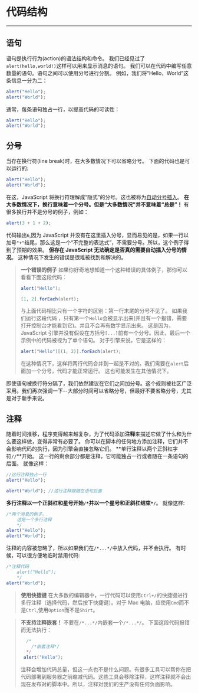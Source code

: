 # 代码结构

---

## 语句

语句是执行行为(action)的语法结构和命令。
我们已经见过了`alert(hello,world!)`这样可以用来显示消息的语句。
我们可以在代码中编写任意数量的语句。语句之间可以使用分号进行分割。
例如，我们将“Hello，World”这条信息一分为二：

```js
alert("Hello");
alert("World");
```

通常，每条语句独占一行，以提高代码的可读性：

```js
alert("Hello");
alert("World");
```

## 分号

当存在换行符(line break)时，在大多数情况下可以省略分号。
下面的代码也是可以运行的:

```js
alert("Hello");
alert("World");
```

在这，JavaScript 将换行符理解成“隐式”的分号。这也被称为[自动分号插入](https://tc39.github.io/ecma262/#sec-automatic-semicolon-insertion)。
**在大多数情况下，换行意味着一个分号。但是“大多数情况”并不意味着“总是”！**
有很多换行并不是分号的例子，例如：

```js
alert(3 + 1 + 2);
```

代码输出`6`,因为 JavaScript 并没有在这里插入分号，显而易见的是，如果一行以加号`"+"`结尾，那么这是一个“不完整的表达式”，不需要分号。所以，这个例子得到了预期的效果。
**但存在 JavaScript 无法确定是否真的需要自动插入分号的情况**。
这种情况下发生的错误是很难被找到和解决的。

> **一个错误的例子**
> 如果你好奇地想知道一个这种错误的具体例子，那你可以看看下面这段代码：
>
> ```js
> alert("Hello");
>
> [1, 2].forEach(alert);
> ```
>
> 与上面代码相比只有一个字符的区别：第一行末尾的分号不见了。
> 如果我们运行这段代码 ，只有第一个`Hello`会被显示出来(并且有一个报错，需要打开控制台才能看到它)。并且不会再有数字显示出来。
> 这是因为，JavaScript 引擎并没有假设在方括号`[...]`前有一个分号。因此，最后一个示例中的代码被视为了单个语句。
> 对于引擎来说，它是这样的：
>
> ```js
> alert("Hello")[(1, 2)].forEach(alert);
> ```
>
> 在这种情况下，这样将两行代码合并到一起是不对的。我们需要在`alert`后面加一个分号，代码才能正常运行。
> 这也可能发生在其他情况下。

即使语句被换行符分隔了，我们依然建议在它们之间加分号。这个规则被社区广泛采用。我们再次强调一下--大部分时间可以省略分号，但最好不要省略分号，尤其是对于新手来说。

## 注释

随着时间推移，程序变得越来越复杂，为了代码添加**注释**来描述它做了什么和为什么要这样做，变得非常有必要了。
你可以在脚本的任何地方添加注释，它们并不会影响代码的执行，因为引擎会直接忽略它们。
**单行注释以两个正斜杠字符`//`**开始。
这一行的剩余部分都是注释，它可能独占一行或者随在一条语句的后面。
就像这样：

```js
//这行注释独占一行
alert("Hello");

alert("World"); //这行注释跟随在语句后面
```

**多行注释以一个正斜杠和星号开始`/*`并以一个星号和正斜杠结束`*/`**。
就像这样:

```js
/*两个消息的例子。
    这是一个多行注释
    */
alert("Hello");
alert("World");
```

注释的内容被忽略了，所以如果我们在`/*...*/`中放入代码，并不会执行。
有时候，可以很方便地临时禁用代码:

```js
/*注释代码
    alert("Helld");
    */
alert("World");
```

> **使用快捷键**
> 在大多数的编辑器中，一行代码可以使用`Ctrl+/`的快捷键进行多行注释（选择代码，然后按下快捷键）。对于 Mac 电脑，应使用`Cmd`而不是`Ctrl`,使用`Option`而不是`Shirt`。

> **不支持注释嵌套！**
> 不要在`/*...*/`内嵌套一个`/*...*/`。
> 下面这段代码报错而无法执行：
>
> ```js
>   /*
>     /*嵌套注释*/
>   */
>  alert("Hello");
> ```
>
> 注释会增加代码总量，但这一点也不是什么问题。有很多工具可以帮你在把代码部署到服务器之前缩减代码。这些工具会移除注释，这样注释就不会出现在发布对的脚本中。所以，注释对我们的生产没有任何负面影响。
